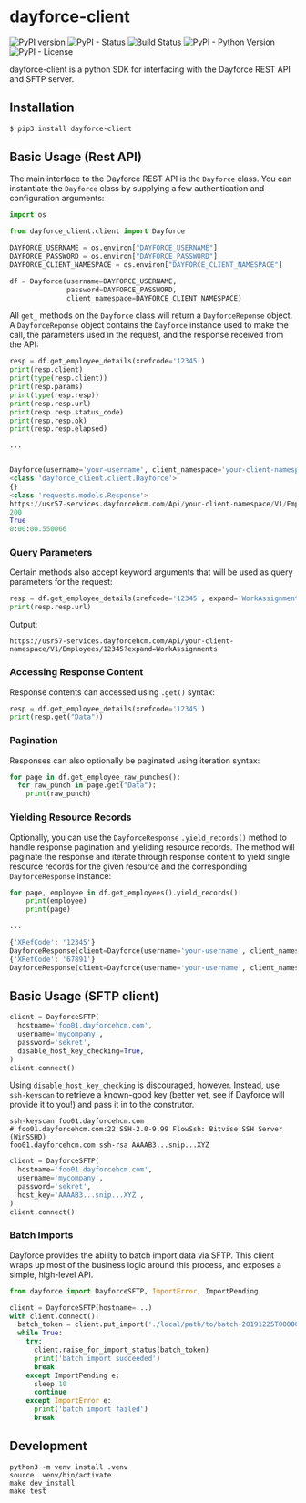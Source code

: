 # dayforce-client
[![PyPI version](https://badge.fury.io/py/dayforce-client.svg)](https://badge.fury.io/py/dayforce-client)
![PyPI - Status](https://img.shields.io/pypi/status/dayforce-client)
[![Build Status](https://travis-ci.com/goodeggs/dayforce-client.svg?branch=master)](https://travis-ci.com/goodeggs/dayforce-client.svg?branch=master)
![PyPI - Python Version](https://img.shields.io/pypi/pyversions/dayforce-client)
![PyPI - License](https://img.shields.io/pypi/l/dayforce-client)

dayforce-client is a python SDK for interfacing with the Dayforce REST API and SFTP server.

## Installation

```bash
$ pip3 install dayforce-client
```

## Basic Usage (Rest API)

The main interface to the Dayforce REST API is the `Dayforce` class. You can instantiate the `Dayforce` class by supplying a few authentication and configuration arguments:

```python
import os

from dayforce_client.client import Dayforce

DAYFORCE_USERNAME = os.environ["DAYFORCE_USERNAME"]
DAYFORCE_PASSWORD = os.environ["DAYFORCE_PASSWORD"]
DAYFORCE_CLIENT_NAMESPACE = os.environ["DAYFORCE_CLIENT_NAMESPACE"]

df = Dayforce(username=DAYFORCE_USERNAME,
              password=DAYFORCE_PASSWORD,
              client_namespace=DAYFORCE_CLIENT_NAMESPACE)
```

All `get_` methods on the `Dayforce` class will return a `DayforceReponse` object. A `DayforceReponse` object contains the `Dayforce` instance used to make the call, the parameters used in the request, and the response received from the API:

```python
resp = df.get_employee_details(xrefcode='12345')
print(resp.client)
print(type(resp.client))
print(resp.params)
print(type(resp.resp))
print(resp.resp.url)
print(resp.resp.status_code)
print(resp.resp.ok)
print(resp.resp.elapsed)

...


Dayforce(username='your-username', client_namespace='your-client-namespace', dayforce_release=57, api_version='V1', url='https://usr57-services.dayforcehcm.com/Api/your-client-namespace/V1')
<class 'dayforce_client.client.Dayforce'>
{}
<class 'requests.models.Response'>
https://usr57-services.dayforcehcm.com/Api/your-client-namespace/V1/Employees/12345
200
True
0:00:00.550066
```

### Query Parameters

Certain methods also accept keyword arguments that will be used as query parameters for the request:

```python
resp = df.get_employee_details(xrefcode='12345', expand='WorkAssignments')
print(resp.resp.url)
```

Output:
```
https://usr57-services.dayforcehcm.com/Api/your-client-namespace/V1/Employees/12345?expand=WorkAssignments
```

### Accessing Response Content

Response contents can accessed using `.get()` syntax:

```python
resp = df.get_employee_details(xrefcode='12345')
print(resp.get("Data"))
```

### Pagination

Responses can also optionally be paginated using iteration syntax:

```python
for page in df.get_employee_raw_punches():
  for raw_punch in page.get("Data"):
    print(raw_punch)
```

### Yielding Resource Records

Optionally, you can use the `DayforceResponse` `.yield_records()` method to handle response pagination and yieliding resource records. The method will paginate the response and iterate through response content to yield single resource records for the given resource and the corresponding `DayforceResponse` instance:

```python
for page, employee in df.get_employees().yield_records():
    print(employee)
    print(page)

...

{'XRefCode': '12345'}
DayforceResponse(client=Dayforce(username='your-username', client_namespace='your-client-namespace', dayforce_release=57, api_version='V1', url='https://usr57-services.dayforcehcm.com/Api/your-client-namespace/V1'), params={}, resp=<Response [200]>)
{'XRefCode': '67891'}
DayforceResponse(client=Dayforce(username='your-username', client_namespace='your-client-namespace', dayforce_release=57, api_version='V1', url='https://usr57-services.dayforcehcm.com/Api/your-client-namespace/V1'), params={}, resp=<Response [200]>)
```

## Basic Usage (SFTP client)

```python
client = DayforceSFTP(
  hostname='foo01.dayforcehcm.com',
  username='mycompany',
  password='sekret',
  disable_host_key_checking=True,
)
client.connect()
```

Using `disable_host_key_checking` is discouraged, however. Instead, use `ssh-keyscan` to retrieve a known-good key (better yet, see if Dayforce will provide it to you!) and pass it in to the construtor.

```shell
ssh-keyscan foo01.dayforcehcm.com
# foo01.dayforcehcm.com:22 SSH-2.0-9.99 FlowSsh: Bitvise SSH Server (WinSSHD)
foo01.dayforcehcm.com ssh-rsa AAAAB3...snip...XYZ
```

```python
client = DayforceSFTP(
  hostname='foo01.dayforcehcm.com',
  username='mycompany',
  password='sekret',
  host_key='AAAAB3...snip...XYZ',
)
client.connect()
```

### Batch Imports

Dayforce provides the ability to batch import data via SFTP. This client wraps up most of the business logic around this process, and exposes a simple, high-level API.

```python
from dayforce import DayforceSFTP, ImportError, ImportPending

client = DayforceSFTP(hostname=...)
with client.connect():
  batch_token = client.put_import('./local/path/to/batch-20191225T000000.csv', type='KpiTargetImport')
  while True:
    try:
      client.raise_for_import_status(batch_token)
      print('batch import succeeded')
      break
    except ImportPending e:
      sleep 10
      continue
    except ImportError e:
      print('batch import failed')
      break
```

## Development

```shell
python3 -m venv install .venv
source .venv/bin/activate
make dev_install
make test
```
